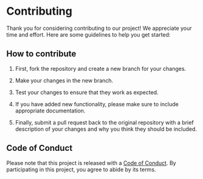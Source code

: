 # Contributing

Thank you for considering contributing to our project! We appreciate your time and effort. Here are some guidelines to help you get started:

## How to contribute

1. First, fork the repository and create a new branch for your changes.

2. Make your changes in the new branch.

3. Test your changes to ensure that they work as expected.

4. If you have added new functionality, please make sure to include appropriate documentation.

5. Finally, submit a pull request back to the original repository with a brief description of your changes and why you think they should be included.

## Code of Conduct

Please note that this project is released with a [Code of Conduct](CODE_OF_CONDUCT.md). By participating in this project, you agree to abide by its terms.
